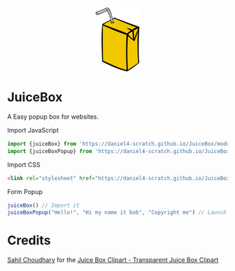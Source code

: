 <p align="center"><img src="docs/ClipartKey_1710185%20(1).png" width="100"> </p>

# JuiceBox
A Easy popup box for websites.

Import JavaScript
```javascript
import {juiceBox} from 'https://daniel4-scratch.github.io/JuiceBox/module/pack.js';
import {juiceBoxPopup} from 'https://daniel4-scratch.github.io/JuiceBox/module/pack.js';
```
Import CSS
```html
<link rel="stylesheet" href="https://daniel4-scratch.github.io/JuiceBox/module/pack.css">
```
Form Popup
```javascript
juiceBox() // Import it
juiceBoxPopup("Hello!", "Hi my name it bob", "Copyright me") // Launch it
```

# Credits
[Sahil Choudhary](https://www.clipartkey.com/upic/3131/) for the [Juice Box Clipart - Transparent Juice Box Clipart](https://www.clipartkey.com/view/JJTihJ_juice-box-clipart-transparent-juice-box-clipart/)
